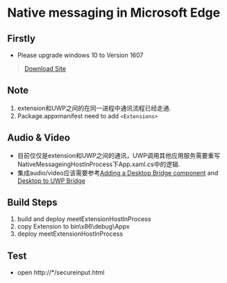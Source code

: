# Native messaging in Microsoft Edge


## Firstly
* Please upgrade windows 10 to Version 1607

> [Download Site](https://www.microsoft.com/zh-cn/software-download/windows10)

## Note
1. extension和UWP之间的在同一进程中通讯流程已经走通.
2. Package.appxmanifest need to add `<Extensions>`

## Audio & Video
* 目前仅仅是extension和UWP之间的通讯，UWP调用其他应用服务需要重写NativeMessageingHostInProcess下App.xaml.cs中的逻辑.
* 集成audio/video应该需要参考[Adding a Desktop Bridge component](https://docs.microsoft.com/zh-cn/microsoft-edge/extensions/guides/native-messaging#desktop-bridge-component) and [Desktop to UWP Bridge](https://docs.microsoft.com/en-us/windows/uwp/porting/desktop-to-uwp-root)

## Build Steps
1. build and deploy meetExtensionHostInProcess
2. copy Extension to bin\x86\debug\Appx
3. deploy meetExtensionHostInProcess

## Test

* open http://*/secureinput.html



